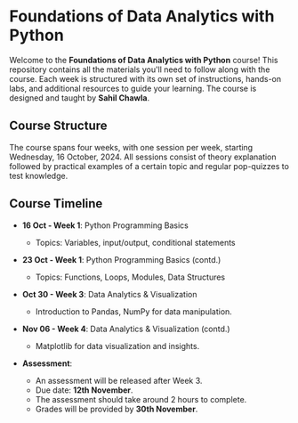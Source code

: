 # Foundations of Data Analytics with Python

Welcome to the **Foundations of Data Analytics with Python** course! This repository contains all the materials you'll need to follow along with the course. Each week is structured with its own set of instructions, hands-on labs, and additional resources to guide your learning. The course is designed and taught by **Sahil Chawla**.

## Course Structure
The course spans four weeks, with one session per week, starting Wednesday, 16 October, 2024. All sessions consist of theory explanation followed by practical examples of a certain topic and regular pop-quizzes to test knowledge.

## Course Timeline

- **16 Oct - Week 1**: Python Programming Basics
  - Topics: Variables, input/output, conditional statements

- **23 Oct - Week 1**: Python Programming Basics (contd.)
  - Topics: Functions, Loops, Modules, Data Structures
  
- **Oct 30 - Week 3**: Data Analytics & Visualization
  - Introduction to Pandas, NumPy for data manipulation.

- **Nov 06 - Week 4**: Data Analytics & Visualization (contd.)
  - Matplotlib for data visualization and insights.
  
- **Assessment**:
  - An assessment will be released after Week 3.
  - Due date: **12th November**.
  - The assessment should take around 2 hours to complete.
  - Grades will be provided by **30th November**.

